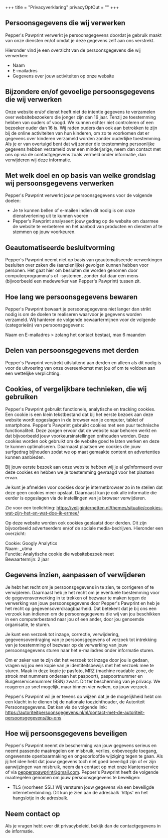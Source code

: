 +++
title =  "Privacyverklaring"
privacyOptOut = ""
+++

## Persoonsgegevens die wij verwerken
Pepper&#39;s Pawprint verwerkt je persoonsgegevens doordat je gebruik maakt van onze diensten en/of omdat je deze gegevens zelf aan ons verstrekt.

Hieronder vind je een overzicht van de persoonsgegevens die wij verwerken:
- Naam
- E-mailadres
- Gegevens over jouw activiteiten op onze website


## Bijzondere en/of gevoelige persoonsgegevens die wij verwerken
Onze website en/of dienst heeft niet de intentie gegevens te verzamelen over websitebezoekers die jonger zijn dan 16 jaar. Tenzij ze toestemming hebben van ouders of voogd. We kunnen echter niet controleren of een bezoeker ouder dan 16 is. Wij raden ouders dan ook aan betrokken te zijn bij de online activiteiten van hun kinderen, om zo te voorkomen dat er gegevens over kinderen verzameld worden zonder ouderlijke toestemming. Als je er van overtuigd bent dat wij zonder die toestemming persoonlijke gegevens hebben verzameld over een minderjarige, neem dan contact met ons op via de contactgegevens zoals vermeld onder informatie, dan verwijderen wij deze informatie.


## Met welk doel en op basis van welke grondslag wij persoonsgegevens verwerken
Pepper&#39;s Pawprint verwerkt jouw persoonsgegevens voor de volgende doelen:
- Je te kunnen bellen of e-mailen indien dit nodig is om onze dienstverlening uit te kunnen voeren
- Pepper&#39;s Pawprint analyseert jouw gedrag op de website om daarmee de website te verbeteren en het aanbod van producten en diensten af te stemmen op jouw voorkeuren. 


## Geautomatiseerde besluitvorming
Pepper&#39;s Pawprint neemt niet op basis van geautomatiseerde verwerkingen besluiten over zaken die (aanzienlijke) gevolgen kunnen hebben voor personen. Het gaat hier om besluiten die worden genomen door computerprogramma's of -systemen, zonder dat daar een mens (bijvoorbeeld een medewerker van Pepper&#39;s Pawprint) tussen zit.


## Hoe lang we persoonsgegevens bewaren
Pepper&#39;s Pawprint bewaart je persoonsgegevens niet langer dan strikt nodig is om de doelen te realiseren waarvoor je gegevens worden verzameld. Wij hanteren de volgende bewaartermijnen voor de volgende (categorieën) van persoonsgegevens:  

Naam en E-mailadres  > zolang het contact bestaat, max 6 maanden


## Delen van persoonsgegevens met derden
Pepper&#39;s Pawprint verstrekt uitsluitend aan derden en alleen als dit nodig is voor de uitvoering van onze overeenkomst met jou of om te voldoen aan een wettelijke verplichting. 


## Cookies, of vergelijkbare technieken, die wij gebruiken
Pepper&#39;s Pawprint gebruikt functionele, analytische en tracking cookies. Een cookie is een klein tekstbestand dat bij het eerste bezoek aan deze website wordt opgeslagen in de browser van je computer, tablet of smartphone. Pepper&#39;s Pawprint gebruikt cookies met een puur technische functionaliteit. Deze zorgen ervoor dat de website naar behoren werkt en dat bijvoorbeeld jouw voorkeursinstellingen onthouden worden. Deze cookies worden ook gebruikt om de website goed te laten werken en deze te kunnen optimaliseren. Daarnaast plaatsen we cookies die jouw surfgedrag bijhouden zodat we op maat gemaakte content en advertenties kunnen aanbieden. 

Bij jouw eerste bezoek aan onze website hebben wij je al geïnformeerd over deze cookies en hebben we je toestemming gevraagd voor het plaatsen ervan. 

Je kunt je afmelden voor cookies door je internetbrowser zo in te stellen dat deze geen cookies meer opslaat. Daarnaast kun je ook alle informatie die eerder is opgeslagen via de instellingen van je browser verwijderen. 

Zie voor een toelichting: https://veiliginternetten.nl/themes/situatie/cookies-wat-zijn-het-en-wat-doe-ik-ermee/

 
Op deze website worden ook cookies geplaatst door derden. Dit zijn bijvoorbeeld adverteerders en/of de sociale media-bedrijven. Hieronder een overzicht:

Cookie: Googly Analytics  
Naam: _utma  
Functie: Analytische cookie die websitebezoek meet  
Bewaartermijn: 2 jaar


## Gegevens inzien, aanpassen of verwijderen 
Je hebt het recht om je persoonsgegevens in te zien, te corrigeren of te verwijderen. Daarnaast heb je het recht om je eventuele toestemming voor de gegevensverwerking in te trekken of bezwaar te maken tegen de verwerking van jouw persoonsgegevens door Pepper&#39;s Pawprint en heb je het recht op gegevensoverdraagbaarheid. Dat betekent dat je bij ons een verzoek kan indienen om de persoonsgegevens die wij van jou beschikken in een computerbestand naar jou of een ander, door jou genoemde organisatie, te sturen. 

Je kunt een verzoek tot inzage, correctie, verwijdering, gegevensoverdraging van je persoonsgegevens of verzoek tot intrekking van je toestemming of bezwaar op de verwerking van jouw persoonsgegevens sturen naar het e-mailadres onder informatie sturen.

Om er zeker van te zijn dat het verzoek tot inzage door jou is gedaan, vragen wij jou een kopie van je identiteitsbewijs met het verzoek mee te sturen. Maak in deze kopie je pasfoto, MRZ (machine readable zone, de strook met nummers onderaan het paspoort), paspoortnummer en Burgerservicenummer (BSN) zwart. Dit ter bescherming van je privacy. We reageren zo snel mogelijk, maar binnen vier weken, op jouw verzoek .

Pepper&#39;s Pawprint wil je er tevens op wijzen dat je de mogelijkheid hebt om een klacht in te dienen bij de nationale toezichthouder, de Autoriteit Persoonsgegevens. Dat kan via de volgende link: https://autoriteitpersoonsgegevens.nl/nl/contact-met-de-autoriteit-persoonsgegevens/tip-ons



## Hoe wij persoonsgegevens beveiligen
Pepper&#39;s Pawprint neemt de bescherming van jouw gegevens serieus en neemt passende maatregelen om misbruik, verlies, onbevoegde toegang, ongewenste openbaarmaking en ongeoorloofde wijziging tegen te gaan. Als jij het idee hebt dat jouw gegevens toch niet goed beveiligd zijn of er zijn aanwijzingen van misbruik, neem dan contact op met onze klantenservice of via pepperspawprint@gmail.com. Pepper&#39;s Pawprint heeft de volgende maatregelen genomen om jouw persoonsgegevens te beveiligen: 

- TLS (voorheen SSL) Wij versturen jouw gegevens via een beveiligde internetverbinding. Dit kun je zien aan de adresbalk 'https' en het hangslotje in de adresbalk.

## Neem contact op
Als je vragen hebt over dit privacybeleid, bekijk dan de contactgegevens in de informatie.
